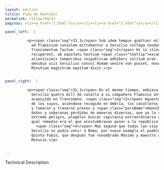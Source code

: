 ```yaml
---
layout: edition
titulo: Vida de Hanníbal
permalink: /Vitae/VH/31
paginas: <li><a href="1.html">1</a></li><li><a href="2.html">2</a></li><li><a href="3.html">3</a></li><li><a href="4.html">4</a></li><li><a href="5.html">5</a></li><li><a href="6.html">6</a></li><li><a href="7.html">7</a></li><li><a href="8.html">8</a></li><li><a href="9.html">9</a></li><li><a href="10.html">10</a></li><li><a href="11.html">11</a></li><li><a href="12.html">12</a></li><li><a href="13.html">13</a></li><li><a href="14.html">14</a></li><li><a href="15.html">15</a></li><li><a href="16.html">16</a></li><li><a href="17.html">17</a></li><li><a href="18.html">18</a></li><li><a href="19.html">19</a></li><li><a href="20.html">20</a></li><li><a href="21.html">21</a></li><li><a href="22.html">22</a></li><li><a href="23.html">23</a></li><li><a href="24.html">24</a></li><li><a href="25.html">25</a></li><li><a href="26.html">26</a></li><li><a href="27.html">27</a></li><li><a href="28.html">28</a></li><li><a href="29.html">29</a></li><li><a href="30.html">30</a></li><li><a href="31.html">31</a></li><li><a href="32.html">32</a></li><li><a href="33.html">33</a></li><li><a href="34.html">34</a></li><li><a href="35.html">35</a></li><li><a href="36.html">36</a></li><li><a href="37.html">37</a></li><li><a href="38.html">38</a></li><li><a href="39.html">39</a></li><li><a href="40.html">40</a></li><li><a href="41.html">41</a></li><li><a href="42.html">42</a></li><li><a href="43.html">43</a></li><li><a href="44.html">44</a></li><li><a href="45.html">45</a></li><li><a href="46.html">46</a></li><li><a href="47.html">47</a></li><li><a href="48.html">48</a></li><li><a href="49.html">49</a></li><li><a href="50.html">50</a></li><li><a href="51.html">51</a></li><li><a href="52.html">52</a></li><li><a href="53.html">53</a></li><li><a href="54.html">54</a></li><li><a href="55.html">55</a></li><li><a href="56.html">56</a></li><li><a href="57.html">57</a></li><li><a href="58.html">58</a></li><li><a href="59.html">59</a></li><li><a href="60.html">60</a></li><li><a href="61.html">61</a></li><li><a href="62.html">62</a></li><li><a href="63.html">63</a></li><li><a href="64.html">64</a></li><li><a href="65.html">65</a></li><li><a href="66.html">66</a></li><li><a href="67.html">67</a></li><li><a href="68.html">68</a></li><li><a href="69.html">69</a></li><li><a href="70.html">70</a></li><li><a href="71.html">71</a></li><li><a href="72.html">72</a></li><li><a href="73.html">73</a></li><li><a href="74.html">74</a></li><li><a href="75.html">75</a></li><li><a href="76.html">76</a></li><li><a href="77.html">77</a></li><li><a href="78.html">78</a></li><li><a href="79.html">79</a></li><li><a href="80.html">80</a></li><li><a href="81.html">81</a></li><li><a href="82.html">82</a></li><li><a href="83.html">83</a></li><li><a href="84.html">84</a></li><li><a href="85.html">85</a></li><li><a href="86.html">86</a></li><li><a href="87.html">87</a></li><li><a href="88.html">88</a></li><li><a href="89.html">89</a></li><li><a href="90.html">90</a></li><li><a href="91.html">91</a></li><li><a href="92.html">92</a></li><li><a href="93.html">93</a></li><li><a href="94.html">94</a></li><li><a href="95.html">95</a></li><li><a href="96.html">96</a></li>

panel_left:  |

          <p><span class="seg">31.1</span> Sub idem tempus quattuor milia equitum
            ad Flaminium consulem mittebantur a Seruilio collega nondum sciente praelium ad
            Transimentum factum. <span class="seg">2</span> Hi in itinere audita suorum clade cum in Umbriam se
            reciperent, ab equitatu hostium <span class="tooltip">excaepti<span class="tooltiptext"> <span class="siglas">G s</span> </span></span> ad Hannibalem deducuntur. <span class="seg">3</span> Caeterum cum tot tamque multiplicibus <span class="tooltip">accaeptis in<span class="tooltiptext">acceptis cladibus in <span class="siglas">E F M N R U W</span> </span></span> summo periculo res Romana <span class="tooltip">esset<span class="tooltiptext"> <span class="siglas">G s</span> </span></span>, placuit extraordinarium imperium quaeri dictatoremque creari, quod unum remedium
            alienissimis temporibus reipublicae adhiberi solitum erat. <span class="seg">4</span> Sed cum obsessis
            omnibus uiis Seruilius consul Romam uenire non posset, nouo <span class="tooltip">exemplo<span class="tooltiptext">extemplo <span class="siglas">U</span> </span></span> populus Romanus dictatorem Q. Fabium, cui postea Maximo fuit cognomen, et M.
            Minutium magistrum equitum dixit.</p>
        

panel_right:  |

          <p><span class="seg">31.1</span> En el mesmo tiempo, embiava el cónsul
            Servilio quatro mill de cavallo a su compañero Flaminio antes que sopiesse de la batalla
            acaesçida en Transimeno. <span class="seg">2</span> Aquestos cavalleros, oýda en el camino la pérdida
            de los suyos, aviéndose recogido en Umbría, los cavalleros de los enemigos los saltearon
            y tomaron y traxeron presos a <span class="persName">Hanníbal</span>. <span class="seg">3</span> Avidos tantos
            daños y soberanas pérdidas de maneras diversas, que ya la cosa de los romanos estava en
            extremo peligro, plogoles buscar capitanía extraordinaria y que se criasse dictador. El
            qual remedio era el que acostumbravan poner a la república en los tiempos muy alterados.
              <span class="seg">4</span> Mas segund que todas las vías estavan çercadas de enemigos y el cónsul
            Servilio no podía venir a Roma, por nuevo exemplo el pueblo romano nombró dictador a
            Quinto Fabio, que después fue renombrado Máximo y maestro de la cavallería a Quinto
            Minucio.</p>
        

---
```


Technical Description 